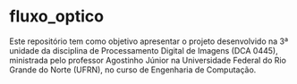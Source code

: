 # fluxo_optico
Este repositório tem como objetivo apresentar o projeto desenvolvido na 3ª unidade da disciplina de Processamento Digital de Imagens (DCA 0445), ministrada pelo professor Agostinho Júnior na Universidade Federal do Rio Grande do Norte (UFRN), no curso de Engenharia de Computação.
